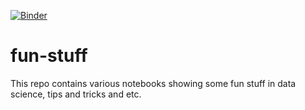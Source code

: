 [![Binder](https://mybinder.org/badge_logo.svg)](https://mybinder.org/v2/gh/nagdevAmruthnath/fun-stuff/master)

# fun-stuff
This repo contains various notebooks showing some fun stuff in data science, tips and tricks and etc.
